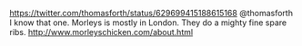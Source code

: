 https://twitter.com/thomasforth/status/629699415188615168 @thomasforth I know that one. Morleys is mostly in London. They do a mighty fine spare ribs. http://www.morleyschicken.com/about.html